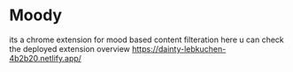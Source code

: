 # Moody
its a chrome extension for mood based content filteration
here u can check the deployed extension overview
https://dainty-lebkuchen-4b2b20.netlify.app/
